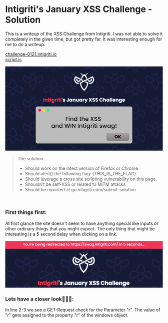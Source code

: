 
# Intigriti's January XSS Challenge - Solution
 This is a writeup of the XSS Challenge from Intigriti. I was not able to solve it completely in the given time, but got pretty far. It was interesting enough for me to do a writeup.

[challenge-0121.intigriti.io](https://challenge-0121.intigriti.io/) <br>
[script.js](https://raw.githubusercontent.com/dorian9007/dorian9007.github.io/master/assets/intigriti1-script.js)

![Image](/assets/intigritixss.jpg)

> The solution…
> - Should work on the latest version of Firefox or Chrome
> - Should alert() the following flag: {THIS_IS_THE_FLAG}.
> - Should leverage a cross site scripting vulnerability on this page.
> - Shouldn’t be self-XSS or related to MiTM attacks
> - Should be reported at go.intigriti.com/submit-solution

<br>

### First things first:

At first glance the site doesn't seem to have anything special like inputs or other ordinary things that you might expect.
The only thing that might be interesting  is a 5 second delay when clicking on a link.

![Image](/assets/assets-intigriti/xss-screenshot1.jpg)


### Lets have a closer look🕵🏻‍♂️:

In line 2-3 we see a GET-Request check for the Parameter "r".
The value of "r" gets assigned to the property "r" of the windows object.
